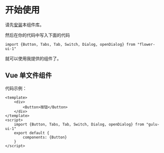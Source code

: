# 开始使用
请先[安装](#/doc/install)本组件库。

然后在你的代码中写入下面的代码

```
import {Button, Tabs, Tab, Switch, Dialog, openDialog} from "flower-ui-1"
```

就可以使用我提供的组件了。

## Vue 单文件组件

代码示例：

```
<template>
    <div>
        <Button>按钮</Button>
    </div>
</template>
<script>
    import {Button, Tabs, Tab, Switch, Dialog, openDialog} from "gulu-ui-1"
    export default {
        components: {Button}
    }
</script>
    
```